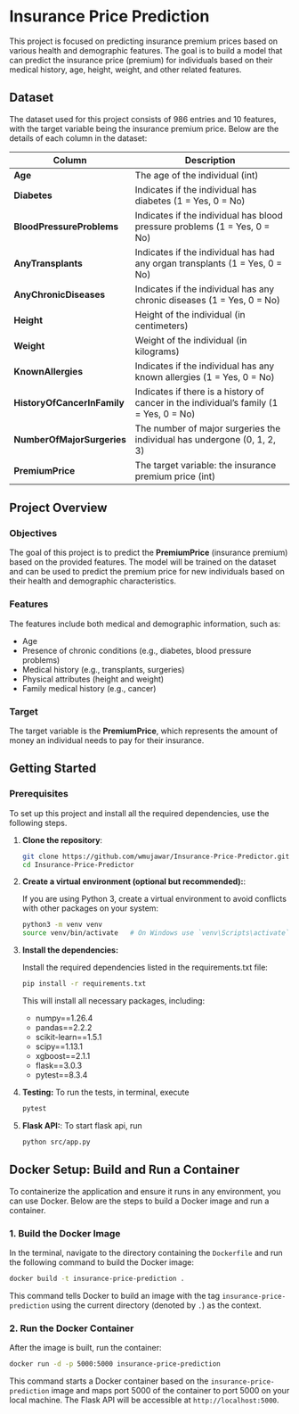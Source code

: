 # Insurance Price Prediction

This project is focused on predicting insurance premium prices based on various health and demographic features. The goal is to build a model that can predict the insurance price (premium) for individuals based on their medical history, age, height, weight, and other related features.

## Dataset

The dataset used for this project consists of 986 entries and 10 features, with the target variable being the insurance premium price. Below are the details of each column in the dataset:

| Column                     | Description                                              |
|----------------------------|----------------------------------------------------------|
| **Age**                     | The age of the individual (int)                          |
| **Diabetes**                | Indicates if the individual has diabetes (1 = Yes, 0 = No) |
| **BloodPressureProblems**   | Indicates if the individual has blood pressure problems (1 = Yes, 0 = No) |
| **AnyTransplants**          | Indicates if the individual has had any organ transplants (1 = Yes, 0 = No) |
| **AnyChronicDiseases**      | Indicates if the individual has any chronic diseases (1 = Yes, 0 = No) |
| **Height**                  | Height of the individual (in centimeters)                |
| **Weight**                  | Weight of the individual (in kilograms)                  |
| **KnownAllergies**          | Indicates if the individual has any known allergies (1 = Yes, 0 = No) |
| **HistoryOfCancerInFamily** | Indicates if there is a history of cancer in the individual’s family (1 = Yes, 0 = No) |
| **NumberOfMajorSurgeries**  | The number of major surgeries the individual has undergone (0, 1, 2, 3) |
| **PremiumPrice**            | The target variable: the insurance premium price (int)   |

## Project Overview

### Objectives
The goal of this project is to predict the **PremiumPrice** (insurance premium) based on the provided features. The model will be trained on the dataset and can be used to predict the premium price for new individuals based on their health and demographic characteristics.

### Features
The features include both medical and demographic information, such as:

- Age
- Presence of chronic conditions (e.g., diabetes, blood pressure problems)
- Medical history (e.g., transplants, surgeries)
- Physical attributes (height and weight)
- Family medical history (e.g., cancer)

### Target
The target variable is the **PremiumPrice**, which represents the amount of money an individual needs to pay for their insurance.

## Getting Started

### Prerequisites
To set up this project and install all the required dependencies, use the following steps.

1. **Clone the repository**:

   ```bash
   git clone https://github.com/wmujawar/Insurance-Price-Predictor.git
   cd Insurance-Price-Predictor
   ```

2. **Create a virtual environment (optional but recommended):**:

   If you are using Python 3, create a virtual environment to avoid conflicts with other packages on your system:

   ```bash
   python3 -m venv venv
   source venv/bin/activate   # On Windows use `venv\Scripts\activate`

   ```

3. **Install the dependencies:**

   Install the required dependencies listed in the requirements.txt file:

   ```bash
   pip install -r requirements.txt
   ```

   This will install all necessary packages, including:

    - numpy==1.26.4
    - pandas==2.2.2
    - scikit-learn==1.5.1
    - scipy==1.13.1
    - xgboost==2.1.1
    - flask==3.0.3
    - pytest==8.3.4
    
4. **Testing:**
   To run the tests, in terminal, execute
   
   ```bash
   pytest
   ```

5. **Flask API:**:
   To start flask api, run

   ```bash
   python src/app.py
   ```

## Docker Setup: Build and Run a Container
To containerize the application and ensure it runs in any environment, you can use Docker. Below are the steps to build a Docker image and run a container.

### 1. **Build the Docker Image**

In the terminal, navigate to the directory containing the `Dockerfile` and run the following command to build the Docker image:

```bash
docker build -t insurance-price-prediction .
```

This command tells Docker to build an image with the tag `insurance-price-prediction` using the current directory (denoted by `.`) as the context.

### 2. **Run the Docker Container**

After the image is built, run the container:

```bash
docker run -d -p 5000:5000 insurance-price-prediction
```

This command starts a Docker container based on the `insurance-price-prediction` image and maps port 5000 of the container to port 5000 on your local machine. The Flask API will be accessible at `http://localhost:5000`.

